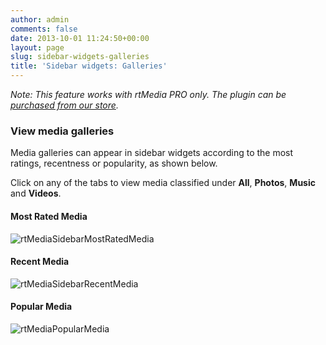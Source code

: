 ```yaml
---
author: admin
comments: false
date: 2013-10-01 11:24:50+00:00
layout: page
slug: sidebar-widgets-galleries
title: 'Sidebar widgets: Galleries'
---
```


_Note: This feature works with rtMedia PRO only. The plugin can be [purchased from our store](https://rtcamp.com/store/rtmedia-pro/)._


### View media galleries


Media galleries can appear in sidebar widgets according to the most ratings, recentness or popularity, as shown below.

Click on any of the tabs to view media classified under **All**, **Photos**, **Music** and **Videos**.


#### Most Rated Media


![rtMediaSidebarMostRatedMedia](https://rtcamp.com/wp-content/uploads/2013/10/rtMediaSidebarMostRatedMedia.png)


#### Recent Media


![rtMediaSidebarRecentMedia](https://rtcamp.com/wp-content/uploads/2013/10/rtMediaSidebarRecentMedia.png)


#### Popular Media


![rtMediaPopularMedia](https://rtcamp.com/wp-content/uploads/2013/10/rtMediaPopularMedia.png)
